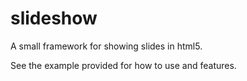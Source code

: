 slideshow
=========

A small framework for showing slides in html5.

See the example provided for how to use and features.

